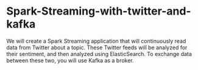 # Spark-Streaming-with-twitter-and-kafka

We will create a Spark Streaming application that will continuously read data from
Twitter about a topic. These Twitter feeds will be analyzed for their sentiment, and then analyzed
using ElasticSearch. To exchange data between these two, you will use Kafka as a broker. 
